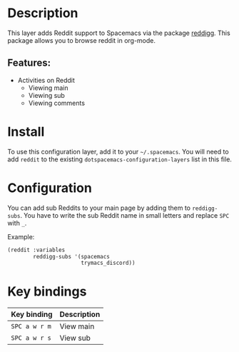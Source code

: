 Description
===========

This layer adds Reddit support to Spacemacs via the package
[reddigg](https://github.com/thanhvg/emacs-reddigg). This package allows
you to browse reddit in org-mode.

Features:
---------

-   Activities on Reddit
    -   Viewing main
    -   Viewing sub
    -   Viewing comments

Install
=======

To use this configuration layer, add it to your `~/.spacemacs`. You will
need to add `reddit` to the existing `dotspacemacs-configuration-layers`
list in this file.

Configuration
=============

You can add sub Reddits to your main page by adding them to
`reddigg-subs`. You have to write the sub Reddit name in small letters
and replace `SPC` with `_`.

Example:

``` commonlisp
(reddit :variables
        reddigg-subs '(spacemacs
                       trymacs_discord))
```

Key bindings
============

| Key binding   | Description |
|---------------|-------------|
| `SPC a w r m` | View main   |
| `SPC a w r s` | View sub    |
